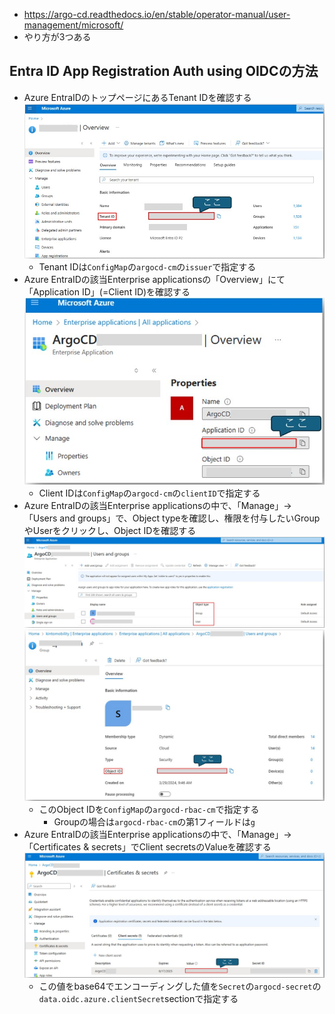 - https://argo-cd.readthedocs.io/en/stable/operator-manual/user-management/microsoft/
- やり方が3つある

## Entra ID App Registration Auth using OIDCの方法
- Azure EntraIDのトップページにあるTenant IDを確認する  
  ![](./image/azure_entraid_tenant_id.jpg)  
  - Tenant IDは`ConfigMap`の`argocd-cm`の`issuer`で指定する
- Azure EntraIDの該当Enterprise applicationsの「Overview」にて「Application ID」(=Client ID)を確認する  
  ![](./image/azure_entraid_client_id.jpg)  
  - Client IDは`ConfigMap`の`argocd-cm`の`clientID`で指定する
- Azure EntraIDの該当Enterprise applicationsの中で、「Manage」→「Users and groups」で、Object typeを確認し、権限を付与したいGroupやUserをクリックし、Object IDを確認する  
  ![](./image/azure_entraid_user_and_group_1.jpg)  
  ![](./image/azure_entraid_user_and_group_2.jpg)
  - このObject IDを`ConfigMap`の`argocd-rbac-cm`で指定する
    - Groupの場合は`argocd-rbac-cm`の第1フィールドは`g`
- Azure EntraIDの該当Enterprise applicationsの中で、「Manage」→「Certificates & secrets」でClient secretsのValueを確認する  
  ![](./image/azure_entraid_secret.jpg)
  - この値をbase64でエンコーディングした値を`Secret`の`argocd-secret`の`data.oidc.azure.clientSecret`sectionで指定する